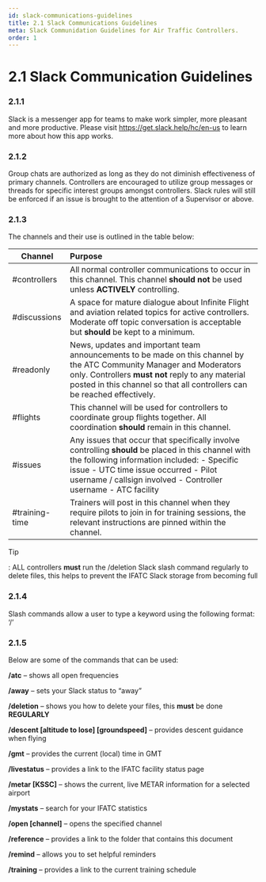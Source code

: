 ```yaml
---
id: slack-communications-guidelines
title: 2.1 Slack Communications Guidelines
meta: Slack Communidation Guidelines for Air Traffic Controllers.
order: 1
---
```


# 2.1  Slack Communication Guidelines

 

### 2.1.1    

Slack is a messenger app for teams to make work simpler, more pleasant and more productive. Please visit https://get.slack.help/hc/en-us to learn more about how this app works.



### 2.1.2    

Group chats are authorized as long as they do not diminish effectiveness of primary channels. Controllers are encouraged to utilize group messages or threads for specific interest groups amongst controllers. Slack rules will still be enforced if an issue is brought to the attention of a Supervisor or above.

 

### 2.1.3   

 The channels and their use is outlined in the table below:

 

| **Channel**    | **Purpose**                                                  |
| -------------- | :----------------------------------------------------------- |
| #controllers   | All normal controller communications to occur  in this channel. This channel **should** **not** be used unless **ACTIVELY**  controlling. |
| #discussions   | A space for mature dialogue about Infinite  Flight and aviation related topics for active controllers. Moderate off topic  conversation is acceptable but **should** be kept to a minimum. |
| #readonly      | News, updates and important team  announcements to be made on this channel by the ATC Community Manager and  Moderators only. Controllers **must not** reply to  any material posted in this channel so that all controllers can be reached  effectively. |
| #flights       | This channel will be used for controllers to  coordinate group flights together. All coordination **should** remain in this channel. |
| #issues        | Any issues that occur that specifically  involve controlling **should** be placed in this channel with the  following information included:  -      Specific issue  -      UTC time issue occurred  -      Pilot username / callsign involved  -      Controller username  -      ATC facility |
| #training-time | Trainers  will post in this channel when they require pilots to join in for training  sessions, the relevant instructions are pinned within the channel. |



Tip

: ALL controllers **must** run the /deletion Slack slash command regularly to delete files, this helps to prevent the IFATC Slack storage from becoming full

 

### 2.1.4 

Slash commands allow a user to type a keyword using the following format: ‘/<command>’

 

### 2.1.5   

Below are some of the commands that can be used:

 

**/atc** – shows all open frequencies

**/away** – sets your Slack status to “away”

**/deletion** – shows you how to delete your files, this **must** be done **REGULARLY**

**/descent [altitude to lose] [groundspeed]** – provides descent guidance when flying

**/gmt** – provides the current (local) time in GMT

**/livestatus** – provides a link to the IFATC facility status page

**/metar [KSSC]** – shows the current, live METAR information for a selected airport

**/mystats** – search for your IFATC statistics

**/open [channel]** – opens the specified channel

**/reference** – provides a link to the folder that contains this document

**/remind** – allows you to set helpful reminders

**/training** – provides a link to the current training schedule 

 